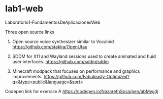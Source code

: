 # lab1-web
Laboratorio1-FundamentosDeAplicacionesWeb

Three open source links

1. Open source voice synthesizer similar to Vocaloid
https://github.com/stakira/OpenUtau

2. SDDM for X11 and Wayland sessions used to create animated and fluid user interfaces.
https://github.com/sddm/sddm

3. Minecraft modpack that focuses on performance and graphics improvements.
https://github.com/Fabulously-Optimized?q=&type=public&language=&sort=


Codepen link for exercise A
https://codepen.io/NazarethSosa/pen/abMwjdj